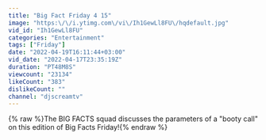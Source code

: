 ```yaml
---
title: "Big Fact Friday 4 15"
image: "https:\/\/i.ytimg.com\/vi\/Ih1GewLl8FU\/hqdefault.jpg"
vid_id: "Ih1GewLl8FU"
categories: "Entertainment"
tags: ["Friday"]
date: "2022-04-19T16:11:44+03:00"
vid_date: "2022-04-17T23:35:19Z"
duration: "PT48M8S"
viewcount: "23134"
likeCount: "383"
dislikeCount: ""
channel: "djscreamtv"
---
```

{% raw %}The BIG FACTS squad discusses the parameters of a &quot;booty call&quot; on this edition of Big Facts Friday!{% endraw %}
